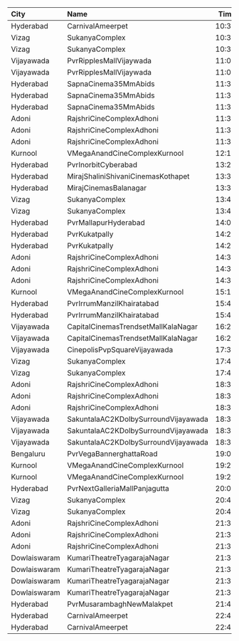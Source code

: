 | City         | Name                                 |  Time | Type            | Price | Capacity | Booked |
| :----------- | :----------------------------------- | ----: | :-------------- | ----: | -------: | -----: |
| Hyderabad    | CarnivalAmeerpet                     | 10:30 | PlatinumOffline |  150₹ |      316 |     32 |
| Vizag        | SukanyaComplex                       | 10:30 | Sofa            |  112₹ |       26 |     26 |
| Vizag        | SukanyaComplex                       | 10:30 | Balcony         |  112₹ |      239 |     54 |
| Vijayawada   | PvrRipplesMallVijaywada              | 11:05 | Classic         |  150₹ |      182 |      3 |
| Vijayawada   | PvrRipplesMallVijaywada              | 11:05 | Recliner        |  250₹ |       13 |      2 |
| Hyderabad    | SapnaCinema35MmAbids                 | 11:30 | Balcony         |  100₹ |      324 |    270 |
| Hyderabad    | SapnaCinema35MmAbids                 | 11:30 | Silver          |   70₹ |      228 |    164 |
| Hyderabad    | SapnaCinema35MmAbids                 | 11:30 | Bronze          |   50₹ |      144 |    144 |
| Adoni        | RajshriCineComplexAdhoni             | 11:30 | Balcony         |  150₹ |       56 |      7 |
| Adoni        | RajshriCineComplexAdhoni             | 11:30 | FirstClass      |  100₹ |      236 |     13 |
| Adoni        | RajshriCineComplexAdhoni             | 11:30 | SecondClass     |   60₹ |       78 |      5 |
| Kurnool      | VMegaAnandCineComplexKurnool         | 12:10 | Gold            |  110₹ |      190 |      3 |
| Hyderabad    | PvrInorbitCyberabad                  | 13:20 | Classic         |  150₹ |      161 |     10 |
| Hyderabad    | MirajShaliniShivaniCinemasKothapet   | 13:30 | Executive       |  200₹ |      130 |     13 |
| Hyderabad    | MirajCinemasBalanagar                | 13:30 | Executive       |  150₹ |      262 |      4 |
| Vizag        | SukanyaComplex                       | 13:45 | Sofa            |  112₹ |       26 |     26 |
| Vizag        | SukanyaComplex                       | 13:45 | Balcony         |  112₹ |      239 |     58 |
| Hyderabad    | PvrMallapurHyderabad                 | 14:00 | Classic         |  150₹ |      196 |     14 |
| Hyderabad    | PvrKukatpally                        | 14:20 | Classic         |  150₹ |      135 |     20 |
| Hyderabad    | PvrKukatpally                        | 14:20 | Recliner        |  300₹ |        9 |      3 |
| Adoni        | RajshriCineComplexAdhoni             | 14:30 | Balcony         |  150₹ |       56 |      7 |
| Adoni        | RajshriCineComplexAdhoni             | 14:30 | FirstClass      |  100₹ |      236 |     13 |
| Adoni        | RajshriCineComplexAdhoni             | 14:30 | SecondClass     |   60₹ |       78 |      5 |
| Kurnool      | VMegaAnandCineComplexKurnool         | 15:10 | Gold            |  110₹ |      190 |      1 |
| Hyderabad    | PvrIrrumManzilKhairatabad            | 15:45 | Classic         |  150₹ |       94 |     36 |
| Hyderabad    | PvrIrrumManzilKhairatabad            | 15:45 | Recliner        |  300₹ |       10 |      2 |
| Vijayawada   | CapitalCinemasTrendsetMallKalaNagar  | 16:25 | Gold            |  250₹ |       27 |      2 |
| Vijayawada   | CapitalCinemasTrendsetMallKalaNagar  | 16:25 | Silver          |  150₹ |       21 |      3 |
| Vijayawada   | CinepolisPvpSquareVijayawada         | 17:35 | Normal          |  150₹ |      224 |     14 |
| Vizag        | SukanyaComplex                       | 17:45 | Sofa            |  112₹ |       26 |     26 |
| Vizag        | SukanyaComplex                       | 17:45 | Balcony         |  112₹ |      239 |     54 |
| Adoni        | RajshriCineComplexAdhoni             | 18:30 | Balcony         |  150₹ |       56 |      7 |
| Adoni        | RajshriCineComplexAdhoni             | 18:30 | FirstClass      |  100₹ |      236 |     13 |
| Adoni        | RajshriCineComplexAdhoni             | 18:30 | SecondClass     |   60₹ |       78 |      5 |
| Vijayawada   | SakuntalaAC2KDolbySurroundVijayawada | 18:30 | Balcony         |  100₹ |      264 |     13 |
| Vijayawada   | SakuntalaAC2KDolbySurroundVijayawada | 18:30 | SecondClass     |   60₹ |       40 |     19 |
| Vijayawada   | SakuntalaAC2KDolbySurroundVijayawada | 18:30 | ThirdClass      |   40₹ |      103 |     18 |
| Bengaluru    | PvrVegaBannerghattaRoad              | 19:00 | Classic         |  270₹ |      110 |      2 |
| Kurnool      | VMegaAnandCineComplexKurnool         | 19:20 | Gold            |  110₹ |      190 |      5 |
| Kurnool      | VMegaAnandCineComplexKurnool         | 19:20 | Executive       |   70₹ |       48 |      2 |
| Hyderabad    | PvrNextGalleriaMallPanjagutta        | 20:05 | Classic         |  150₹ |      145 |     21 |
| Vizag        | SukanyaComplex                       | 20:45 | Sofa            |  112₹ |       26 |     26 |
| Vizag        | SukanyaComplex                       | 20:45 | Balcony         |  112₹ |      239 |     54 |
| Adoni        | RajshriCineComplexAdhoni             | 21:30 | Balcony         |  150₹ |       56 |      7 |
| Adoni        | RajshriCineComplexAdhoni             | 21:30 | FirstClass      |  100₹ |      236 |     13 |
| Adoni        | RajshriCineComplexAdhoni             | 21:30 | SecondClass     |   60₹ |       78 |      5 |
| Dowlaiswaram | KumariTheatreTyagarajaNagar          | 21:30 | Balcony         |  100₹ |      194 |    120 |
| Dowlaiswaram | KumariTheatreTyagarajaNagar          | 21:30 | FirstClass      |  100₹ |      191 |    109 |
| Dowlaiswaram | KumariTheatreTyagarajaNagar          | 21:30 | SecondClass     |   60₹ |       69 |     69 |
| Dowlaiswaram | KumariTheatreTyagarajaNagar          | 21:30 | ThirdClass      |   40₹ |      113 |    113 |
| Hyderabad    | PvrMusarambaghNewMalakpet            | 21:45 | Classic         |  150₹ |      117 |     10 |
| Hyderabad    | CarnivalAmeerpet                     | 22:45 | PlatinumOffline |  150₹ |      240 |     16 |
| Hyderabad    | CarnivalAmeerpet                     | 22:45 | ReclinerOffline |  250₹ |       30 |      4 |